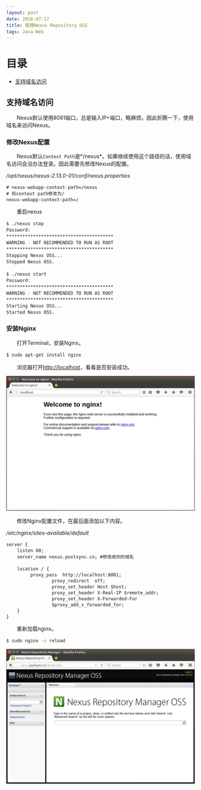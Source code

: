 ```yaml
---
layout: post
date: 2016-07-17
title: 管理Nexus Repository OSS
tags: Java-Web
---
```


# 目录
- [支持域名访问](#support-domain)

## <a id="support-domain"></a>支持域名访问
　　Nexus默认使用8081端口，总是输入IP+端口，略麻烦。因此折腾一下，使用域名来访问Nexus。

### 修改Nexus配置
　　Nexus默认`Context Path`是*/nexus*。如果继续使用这个路径的话，使用域名访问会没办法登录。因此需要先修改Nexus的配置。

*/opt/nexus/nexus-2.13.0-01/conf/nexus.properties*

```
# nexus-webapp-context-path=/nexus
# 将context path修改为/
nexus-webapp-context-path=/
```

　　重启nexus

```bash
$ ./nexus stop
Password: 
****************************************
WARNING - NOT RECOMMENDED TO RUN AS ROOT
****************************************
Stopping Nexus OSS...
Stopped Nexus OSS.

$ ./nexus start
Password: 
****************************************
WARNING - NOT RECOMMENDED TO RUN AS ROOT
****************************************
Starting Nexus OSS...
Started Nexus OSS.
```

### 安装Nginx
　　打开Terminal，安装Nginx。

```bash
$ sudo apt-get install nginx
```
　　浏览器打开[http://localhost](http://localhost)，看看是否安装成功。

![2016-07-17-setup-nginx](/assets/blog/2016-07-17-setup-nginx.png)

　　修改Nginx配置文件，在最后面添加以下内容。

*/etc/nginx/sites-available/default*

```
server {
	listen 80;
	server_name nexus.postsync.cn; #修改成你的域名

	location / {
		 proxy_pass  http://localhost:8081;
                 proxy_redirect  off; 
                 proxy_set_header Host $host; 
                 proxy_set_header X-Real-IP $remote_addr; 
                 proxy_set_header X-Forwarded-For 
                 $proxy_add_x_forwarded_for; 
	}
}
```

　　重新加载nginx。

```bash
$ sudo nginx -s reload
```

![2016-07-17-setup-domain](/assets/blog/2016-07-17-setup-domain.png)


